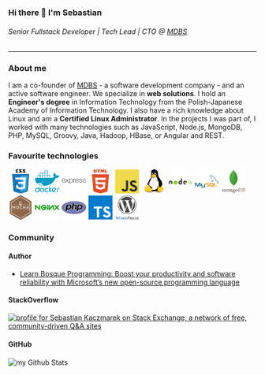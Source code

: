 ### Hi there 👋 I'm Sebastian
###### Senior Fullstack Developer | Tech Lead | CTO @ [MDBS](https://mdbootstrap.com/services/)

---

### About me
I am a co-founder of [MDBS](https://mdbootstrap.com/services/) - a software development company - and an active software engineer. We specialize in **web solutions**. I hold an **Engineer's degree** in Information Technology from the Polish-Japanese Academy of Information Technology. I also have a rich knowledge about Linux and am a **Certified Linux Administrator**. In the projects I was part of, I worked with many technologies such as JavaScript, Node.js, MongoDB, PHP, MySQL, Groovy, Java, Hadoop, HBase, or Angular and REST.

### Favourite technologies
<p align=left>
<img src="https://github.com/devicons/devicon/blob/master/icons/css3/css3-original-wordmark.svg" width=50 height=50/>
<img src="https://github.com/devicons/devicon/blob/master/icons/docker/docker-plain-wordmark.svg" width=50 height=50/>
<img src="https://github.com/devicons/devicon/blob/master/icons/express/express-original-wordmark.svg" width=50 height=50/>
<img src="https://github.com/devicons/devicon/blob/master/icons/html5/html5-plain-wordmark.svg" width=50 height=50/>
<img src="https://github.com/devicons/devicon/blob/master/icons/javascript/javascript-original.svg" width=50 height=50/>
<img src="https://github.com/devicons/devicon/blob/master/icons/linux/linux-original.svg" width=50 height=50/>
<img src="https://github.com/devicons/devicon/blob/master/icons/nodejs/nodejs-original-wordmark.svg" width=50 height=50/>
<img src="https://github.com/devicons/devicon/blob/master/icons/mysql/mysql-original-wordmark.svg" width=50 height=50/>
<img src="https://github.com/devicons/devicon/blob/master/icons/mongodb/mongodb-original-wordmark.svg" width=50 height=50/>
<img src="https://github.com/devicons/devicon/blob/master/icons/mocha/mocha-plain.svg" width=50 height=50/>
<img src="https://github.com/devicons/devicon/blob/master/icons/nginx/nginx-original.svg" width=50 height=50/>
<img src="https://github.com/devicons/devicon/blob/master/icons/php/php-original.svg" width=50 height=50/>
<img src="https://github.com/devicons/devicon/blob/master/icons/typescript/typescript-original.svg" width=50 height=50/>
<img src="https://github.com/devicons/devicon/blob/master/icons/wordpress/wordpress-original.svg" width=50 height=50/>
</p>

### Community

#### Author
- [Learn Bosque Programming: Boost your productivity and software reliability with Microsoft’s new open-source programming language](https://www.packtpub.com/programming/learn-bosque-programming) 

#### StackOverflow
<a href="https://stackexchange.com/users/8992458/sebastian-kaczmarek"><img src="https://stackexchange.com/users/flair/8992458.png" width="208" height="58" alt="profile for Sebastian Kaczmarek on Stack Exchange, a network of free, community-driven Q&amp;A sites" title="profile for Sebastian Kaczmarek on Stack Exchange, a network of free, community-driven Q&amp;A sites" /></a>

#### GitHub
<img align="center" src="https://github-readme-stats.vercel.app/api?username=catchmareck&include_all_commits=true&count_private=true&show_icons=true&line_height=20&title_color=2B5BBD&icon_color=1124BB&text_color=A1A1A1&bg_color=0,000000,130F40" alt="my Github Stats"/>
